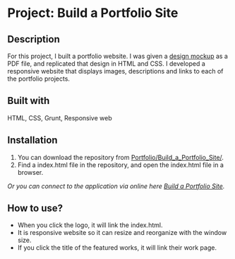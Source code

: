 # Project: Build a Portfolio Site

## Description

For this project, I built a portfolio website. I was given a [design mockup](https://leachung.github.io/Portfolio/Build_a_Portfolio_Site/before/design-mockup-portfolio.pdf) as a PDF file, and replicated that design in HTML and CSS. I developed a responsive website that displays images, descriptions and links to each of the portfolio projects.

## Built with

HTML, CSS, Grunt, Responsive web

## Installation

1. You can download the repository from
[Portfolio/Build_a_Portfolio_Site/](https://github.com/leachung/Portfolio/tree/master/Build_a_Portfolio_Site/).
2. Find a index.html file in the repository, and open the index.html file in a browser.

*Or you can connect to the application via online here [Build a Portfolio Site](https://leachung.github.io/Portfolio/Build_a_Portfolio_Site/index.html).*

## How to use?

  - When you click the logo, it will link the index.html.
  - It is responsive website so it can resize and reorganize with the window size.
  - If you click the title of the featured works, it will link their work page.
